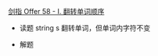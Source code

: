 [剑指 Offer 58 - I. 翻转单词顺序](https://leetcode-cn.com/problems/fan-zhuan-dan-ci-shun-xu-lcof/)

- 读题
    string s
    翻转单词，但单词内字符不变

- 解题